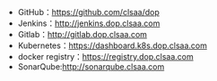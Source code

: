 * GitHub：https://github.com/clsaa/dop
* Jenkins：http://jenkins.dop.clsaa.com
* Gitlab：http://gitlab.dop.clsaa.com
* Kubernetes：https://dashboard.k8s.dop.clsaa.com
* docker registry：https://registry.dop.clsaa.com
* SonarQube:http://sonarqube.clsaa.com